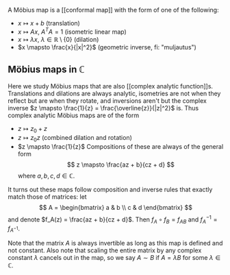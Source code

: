 A Möbius map is a [[conformal map]] with the form 
of one of the following:
- $x \mapsto x + b$ (translation)
- $x \mapsto Ax$, $A^TA = 1$ (isometric linear map)
- $x \mapsto \lambda x$, $\lambda \in \mathbb{R} \setminus \{0\}$ (dilation)
- $x \mapsto \frac{x}{|x|^2}$ (geometric inverse, fi: "muljautus")

## Möbius maps in $\mathbb{C}$

Here we study Möbius maps that are also [[complex analytic function]]s.
Translations and dilations are always analytic,
isometries are not when they reflect but are when they rotate,
and inversions aren't but the complex inverse $z \mapsto \frac{1}{z} = \frac{\overline{z}}{|z|^2}$ is.
Thus complex analytic Möbius maps are of the form
- $z \mapsto z_0 + z$
- $z \mapsto z_0z$ (combined dilation and rotation)
- $z \mapsto \frac{1}{z}$
Compositions of these are always of the general form
$$
z \mapsto \frac{az + b}{cz + d}
$$
where $a,b,c,d \in \mathbb{C}$.

It turns out these maps follow composition and inverse rules
that exactly match those of matrices: let
$$
A = \begin{bmatrix} a & b \\ c & d \end{bmatrix}
$$
and denote $f_A(z) = \frac{az + b}{cz + d}$.
Then $f_A \circ f_B = f_{AB}$
and $f_A^{-1} = f_{A^{-1}}$.

Note that the matrix $A$ is always invertible 
as long as this map is defined and not constant.
Also note that scaling the entire matrix
by any complex constant $\lambda$ cancels out in the map,
so we say $A \sim B$ if $A = \lambda B$ for some $\lambda \in \mathbb{C}$.